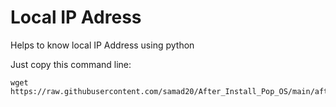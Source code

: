 # Local IP Adress
Helps to know local IP Address using python

Just copy this command line:
```
wget https://raw.githubusercontent.com/samad20/After_Install_Pop_OS/main/afterInstallPopOs.sh
```
